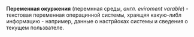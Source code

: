 **Переменная окуржения** (перемнная среды, *англ. eviroment varable*) - текстовая переменная операцинной системы, храящяя какую-либл информацию - например, данные о настрйоках системы и сведения о текущем пользвателе.
